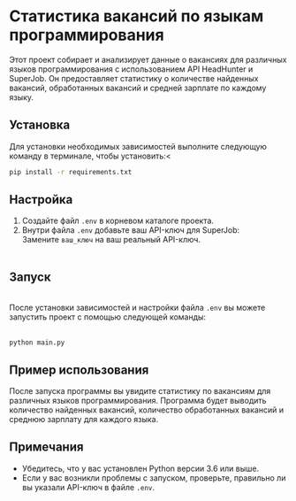 # Статистика вакансий по языкам программирования

Этот проект собирает и анализирует данные о вакансиях для различных языков программирования с использованием API HeadHunter и SuperJob. Он предоставляет статистику о количестве найденных вакансий, обработанных вакансий и средней зарплате по каждому языку.

## Установка

Для установки необходимых зависимостей выполните следующую команду в терминале, чтобы установить:<
```bash
pip install -r requirements.txt
```

## Настройка

1. Создайте файл `.env` в корневом каталоге проекта.
2. Внутри файла `.env` добавьте ваш API-ключ для SuperJob:
<br>Замените `ваш_ключ` на ваш реальный API-ключ.<br><br>

## Запуск
<br>После установки зависимостей и настройки файла `.env` вы можете запустить проект с помощью следующей команды:<br><br>
```
python main.py
```
## Пример использования

После запуска программы вы увидите статистику по вакансиям для различных языков программирования. Программа будет выводить количество найденных вакансий, количество обработанных вакансий и среднюю зарплату для каждого языка.

## Примечания

- Убедитесь, что у вас установлен Python версии 3.6 или выше.
- Если у вас возникли проблемы с запуском, проверьте, правильно ли вы указали API-ключ в файле `.env`.

